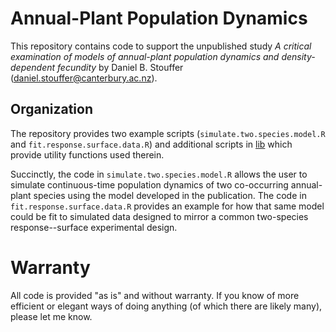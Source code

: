 # Annual-Plant Population Dynamics

This repository contains code to support the unpublished study *A critical examination of models of annual-plant population dynamics and density-dependent fecundity* by Daniel B. Stouffer (daniel.stouffer@canterbury.ac.nz).

## Organization
The repository provides two example scripts (`simulate.two.species.model.R` and `fit.response.surface.data.R`) and additional scripts in [lib](lib/) which provide utility functions used therein.

Succinctly, the code in `simulate.two.species.model.R` allows the user to simulate continuous-time population dynamics of two co-occurring annual-plant species using the model developed in the publication. The code in `fit.response.surface.data.R` provides an example for how that same model could be fit to simulated data designed to mirror a common two-species response--surface experimental design.

# Warranty
All code is provided "as is" and without warranty. If you know of more efficient or elegant ways of doing anything (of which there are likely many), please let me know.
